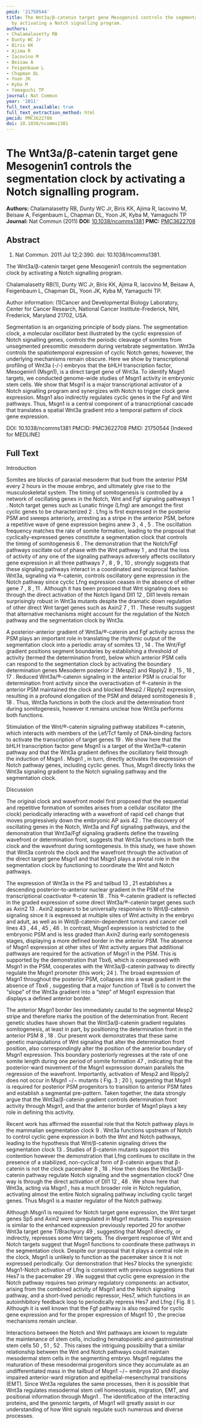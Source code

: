 ```yaml
---
pmid: '21750544'
title: The Wnt3a/β-catenin target gene Mesogenin1 controls the segmentation clock
  by activating a Notch signalling program.
authors:
- Chalamalasetty RB
- Dunty WC Jr
- Biris KK
- Ajima R
- Iacovino M
- Beisaw A
- Feigenbaum L
- Chapman DL
- Yoon JK
- Kyba M
- Yamaguchi TP
journal: Nat Commun
year: '2011'
full_text_available: true
full_text_extraction_method: html
pmcid: PMC3622708
doi: 10.1038/ncomms1381
---
```


# The Wnt3a/β-catenin target gene Mesogenin1 controls the segmentation clock by activating a Notch signalling program.
**Authors:** Chalamalasetty RB, Dunty WC Jr, Biris KK, Ajima R, Iacovino M, Beisaw A, Feigenbaum L, Chapman DL, Yoon JK, Kyba M, Yamaguchi TP
**Journal:** Nat Commun (2011)
**DOI:** [10.1038/ncomms1381](https://doi.org/10.1038/ncomms1381)
**PMC:** [PMC3622708](https://www.ncbi.nlm.nih.gov/pmc/articles/PMC3622708/)

## Abstract

1. Nat Commun. 2011 Jul 12;2:390. doi: 10.1038/ncomms1381.

The Wnt3a/β-catenin target gene Mesogenin1 controls the segmentation clock by 
activating a Notch signalling program.

Chalamalasetty RB(1), Dunty WC Jr, Biris KK, Ajima R, Iacovino M, Beisaw A, 
Feigenbaum L, Chapman DL, Yoon JK, Kyba M, Yamaguchi TP.

Author information:
(1)Cancer and Developmental Biology Laboratory, Center for Cancer Research, 
National Cancer Institute-Frederick, NIH, Frederick, Maryland 21702, USA.

Segmentation is an organizing principle of body plans. The segmentation clock, a 
molecular oscillator best illustrated by the cyclic expression of Notch 
signalling genes, controls the periodic cleavage of somites from unsegmented 
presomitic mesoderm during vertebrate segmentation. Wnt3a controls the 
spatiotemporal expression of cyclic Notch genes; however, the underlying 
mechanisms remain obscure. Here we show by transcriptional profiling of Wnt3a 
(-/-) embryos that the bHLH transcription factor, Mesogenin1 (Msgn1), is a 
direct target gene of Wnt3a. To identify Msgn1 targets, we conducted genome-wide 
studies of Msgn1 activity in embryonic stem cells. We show that Msgn1 is a major 
transcriptional activator of a Notch signalling program and synergizes with 
Notch to trigger clock gene expression. Msgn1 also indirectly regulates cyclic 
genes in the Fgf and Wnt pathways. Thus, Msgn1 is a central component of a 
transcriptional cascade that translates a spatial Wnt3a gradient into a temporal 
pattern of clock gene expression.

DOI: 10.1038/ncomms1381
PMCID: PMC3622708
PMID: 21750544 [Indexed for MEDLINE]

## Full Text

Introduction

Somites are blocks of paraxial mesoderm that bud from the anterior PSM every 2 hours in the mouse embryo, and ultimately give rise to the musculoskeletal system. The timing of somitogenesis is controlled by a network of oscillating genes in the Notch, Wnt and Fgf signaling pathways 1 . Notch target genes such as Lunatic fringe (Lfng) are amongst the first cyclic genes to be characterized 2 . Lfng is first expressed in the posterior PSM and sweeps anteriorly, arresting as a stripe in the anterior PSM, before a repetitive wave of gene expression begins anew 3 , 4 , 5 . The oscillation frequency matches the rate of somite formation, leading to the proposal that cyclically-expressed genes constitute a segmentation clock that controls the timing of somitogenesis 6 . The demonstration that the Notch/Fgf pathways oscillate out of phase with the Wnt pathway 1 , and that the loss of activity of any one of the signaling pathways adversely affects oscillatory gene expression in all three pathways 7 , 8 , 9 , 10 , strongly suggests that these signaling pathways interact in a coordinated and reciprocal fashion. Wnt3a, signaling via ®-catenin, controls oscillatory gene expression in the Notch pathway since cyclic Lfng expression ceases in the absence of either gene 7 , 8 , 11 . Although it has been proposed that Wnt signaling does so through the direct activation of the Notch ligand Dll1 12 , Dll1 levels remain surprisingly robust in Wnt3a mutants despite the dramatic down regulation of other direct Wnt target genes such as Axin2 7 , 11 . These results suggest that alternative mechanisms might account for the regulation of the Notch pathway and the segmentation clock by Wnt3a.

A posterior-anterior gradient of Wnt3a/®-catenin and Fgf activity across the PSM plays an important role in translating the rhythmic output of the segmentation clock into a periodic array of somites 13 , 14 . The Wnt/Fgf gradient positions segment boundaries by establishing a threshold of activity (termed the determination front), below which anterior PSM cells can respond to the segmentation clock by activating the boundary determination genes Mesoderm posterior 2 (Mesp2) and Ripply2 8 , 15 , 16 , 17 . Reduced Wnt3a/®-catenin signaling in the anterior PSM is crucial for determination front activity since the overactivation of ®-catenin in the anterior PSM maintained the clock and blocked Mesp2 / Ripply2 expression, resulting in a profound elongation of the PSM and delayed somitogenesis 8 , 18 . Thus, Wnt3a functions in both the clock and the determination front during somitogenesis, however it remains unclear how Wnt3a performs both functions.

Stimulation of the Wnt/®-catenin signaling pathway stabilizes ®-catenin, which interacts with members of the Lef/Tcf family of DNA-binding factors to activate the transcription of target genes 19 . We show here that the bHLH transcription factor gene Msgn1 is a target of the Wnt3a/®-catenin pathway and that the Wnt3a gradient defines the oscillatory field through the induction of Msgn1 . Msgn1 , in turn, directly activates the expression of Notch pathway genes, including cyclic genes. Thus, Msgn1 directly links the Wnt3a signaling gradient to the Notch signaling pathway and the segmentation clock.

Discussion

The original clock and wavefront model first proposed that the sequential and repetitive formation of somites arises from a cellular oscillator (the clock) periodically interacting with a wavefront of rapid cell change that moves progressively down the embryonic AP axis 42 . The discovery of oscillating genes in the Notch, Wnt3a and Fgf signaling pathways, and the demonstration that Wnt3a/Fgf signaling gradients define the traveling wavefront or determination front, suggests that Wnt3a functions in both the clock and the wavefront during somitogenesis. In this study, we have shown that Wnt3a controls the clock and the wavefront through the activation of the direct target gene Msgn1 and that Msgn1 plays a pivotal role in the segmentation clock by functioning to coordinate the Wnt and Notch pathways.

The expression of Wnt3a in the PS and tailbud 13 , 21 establishes a descending posterior-to-anterior nuclear gradient in the PSM of the transcriptional coactivator ®-catenin 18 . This ®-catenin gradient is reflected in the graded expression of some direct Wnt3a/®-catenin target genes such as Axin2 13 . Axin2 appears to be universally responsive to Wnt/β-catenin signaling since it is expressed at multiple sites of Wnt activity in the embryo and adult, as well as in Wnt/β-catenin-dependent tumors and cancer cell lines 43 , 44 , 45 , 46 . In contrast, Msgn1 expression is restricted to the embryonic PSM and is less graded than Axin2 during early somitogenesis stages, displaying a more defined border in the anterior PSM. The absence of Msgn1 expression at other sites of Wnt activity argues that additional pathways are required for the activation of Msgn1 in the PSM. This is supported by the demonstration that Tbx6, which is coexpressed with Msgn1 in the PSM, cooperates with the Wnt3a/β-catenin pathway to directly regulate the Msgn1 promoter (this work; 24 ). The broad expression of Msgn1 throughout the posterior PSM, collapses into a weak gradient in the absence of Tbx6 , suggesting that a major function of Tbx6 is to convert the “slope” of the Wnt3a gradient into a “step” of Msgn1 expression that displays a defined anterior border.

The anterior Msgn1 border lies immediately caudal to the segmental Mesp2 stripe and therefore marks the position of the determination front. Recent genetic studies have shown that the Wnt3a/β-catenin gradient regulates somitogenesis, at least in part, by positioning the determination front in the anterior PSM 8 , 18 . Our present work demonstrates that these same genetic manipulations of Wnt signaling that alter the determination front position, also correspondingly alter the position of the anterior boundary of Msgn1 expression. This boundary posteriorly regresses at the rate of one somite length during one period of somite formation 47 , indicating that the posterior-ward movement of the Msgn1 expression domain parallels the regression of the wavefront. Importantly, activation of Mesp2 and Ripply2 does not occur in Msgn1 −/− mutants ( Fig. 3 ; 20 ), suggesting that Msgn1 is required for posterior PSM progenitors to transition to anterior PSM fates and establish a segmental pre-pattern. Taken together, the data strongly argue that the Wnt3a/β-catenin gradient controls determination front activity through Msgn1, and that the anterior border of Msgn1 plays a key role in defining this activity.

Recent work has affirmed the essential role that the Notch pathway plays in the mammalian segmentation clock 9 . Wnt3a functions upstream of Notch to control cyclic gene expression in both the Wnt and Notch pathways, leading to the hypothesis that Wnt/β-catenin signaling drives the segmentation clock 13 . Studies of β-catenin mutants support this contention however the demonstration that Lfng continues to oscillate in the presence of a stabilized, non-cyclical form of β-catenin argues that β-catenin is not the clock pacemaker 8 , 18 . How then does the Wnt3a/β-catenin pathway regulate Notch signaling and the segmentation clock? One way is through the direct activation of Dll1 12 , 48 . We show here that Wnt3a, acting via Msgn1 , has a much broader role in Notch regulation, activating almost the entire Notch signaling pathway including cyclic target genes. Thus Msgn1 is a master regulator of the Notch pathway.

Although Msgn1 is required for Notch target gene expression, the Wnt target genes Sp5 and Axin2 were upregulated in Msgn1 mutants. This expression is similar to the enhanced expression previously reported 20 for another Wnt3a target gene T/Brachyury 49 , suggesting that Msgn1 directly, or indirectly, represses some Wnt targets. The divergent response of Wnt and Notch targets suggest that Msgn1 functions to coordinate these pathways in the segmentation clock. Despite our proposal that it plays a central role in the clock, Msgn1 is unlikely to function as the pacemaker since it is not expressed periodically. Our demonstration that Hes7 blocks the synergistic Msgn1-Notch activation of Lfng is consistent with previous suggestions that Hes7 is the pacemaker 29 . We suggest that cyclic gene expression in the Notch pathway requires two primary regulatory components: an activator, arising from the combined activity of Msgn1 and the Notch signaling pathway, and a short-lived periodic repressor, Hes7, which functions in an autoinhibitory feedback loop to periodically repress Hes7 and Lfng ( Fig. 8 ). Although it is well known that the Fgf pathway is also required for cyclic gene expression and for the proper expression of Msgn1 10 , the precise mechanisms remain unclear.

Interactions between the Notch and Wnt pathways are known to regulate the maintenance of stem cells, including hematopoietic and gastrointestinal stem cells 50 , 51 , 52 . This raises the intriguing possibility that a similar relationship between the Wnt and Notch pathways could maintain mesodermal stem cells in the segmenting embryo. Msgn1 regulates the maturation of these mesodermal progenitors since they accumulate as an undifferentiated mass in the tailbud of Msgn1 −/− embryos 20 and display impaired anterior-ward migration and epithelial-mesenchymal transitions (EMT). Since Wnt3a regulates the same processes, then it is possible that Wnt3a regulates mesodermal stem cell homeostasis, migration, EMT, and positional information through Msgn1 . The identification of the interacting proteins, and the genomic targets, of Msgn1 will greatly assist in our understanding of how Wnt signals regulate such numerous and diverse processes.
